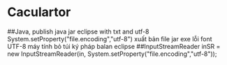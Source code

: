 # Caculartor
##Java,  publish java jar eclipse with txt and utf-8
System.setProperty("file.encoding","utf-8")
xuất bản file jar exe lỗi font UTF-8
máy tính bỏ túi 
ký pháp balan
eclipse
##InputStreamReader inSR = new InputStreamReader(in, System.setProperty("file.encoding","utf-8"));
